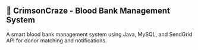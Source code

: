 ## 🚀 CrimsonCraze - Blood Bank Management System  
A smart blood bank management system using Java, MySQL, and SendGrid API for donor matching and notifications.  
